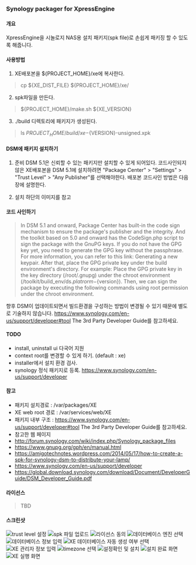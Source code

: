 ### Synology packager for XpressEngine

#### 개요

XpressEngine을 시놀로지 NAS용 설치 패키지(spk file)로 손쉽게 패키징 할 수 있도록 해줍니다.

#### 사용방법

1. XE배포본을 ${PROJECT_HOME}/xe에 복사한다.
> cp ${XE_DIST_FILE} ${PROJECT_HOME}/xe/
2. spk파일을 만든다.
> ${PROJECT_HOME}/make.sh ${XE_VERSION}
3. ./build 디렉토리에 패키지가 생성된다.
> ls ${PROJECT_HOME}/build/xe-${VERSION}-unsigned.xpk

#### DSM에 패키지 설치하기

1. 준비
   DSM 5.1은 신뢰할 수 있는 패키지만 설치할 수 있게 되어있다.
   코드사인되지 않은 XE배포본을 DSM 5.1에 설치하려면 "Package Center" > "Settings" > "Trust Level" > "Any Publisher"를 선택해야한다.
   배포본 코드사인 방법은 다음장에 설명한다.

2. 설치
   하단의 이미지를 참고

#### 코드 사인하기

> In DSM 5.1 and onward, Package Center has built-in the code sign mechanism to ensure the package's publisher and the integrity. And the toolkit based on 5.0 and onward has the CodeSign.php script to sign the package with the GnuPG keys. If you do not have the GPG key yet, you need to generate the GPG key without the passphrase. For more information, you can refer to this link: Generating a new keypair. After that, place the GPG private key under the build environment's directory. For example: Place the GPG private key in the key directory (/root/.gnupg) under the chroot environment (/toolkit/build_env/ds.${platrorm}-${version}). Then, we can sign the package by executing the following commands using root permission under the chroot environment.

향후 DSM이 업데이트되면서 빌드환경을 구성하는 방법이 변경될 수 있기 때문에 별도로 기술하지 않습니다.
https://www.synology.com/en-us/support/developer#tool
The 3rd Party Developer Guide를 참고하세요.

#### TODO

- install, uninstall ui 다국어 지원
- context root를 변경할 수 있게 하기. (default : xe)
- installer에서 설치 환경 검사.
- synology 정식 패키지로 등록.
  https://www.synology.com/en-us/support/developer

#### 참고

- 패키지 설치경로 : /var/packages/XE
- XE web root 경로 : /var/services/web/XE
- 패키지 내부 구조 :
  https://www.synology.com/en-us/support/developer#tool
  The 3rd Party Developer Guide를 참고하세요.
- 참고한 웹 페이지
 - http://forum.synology.com/wiki/index.php/Synology_package_files
 - https://www.gnupg.org/gph/en/manual.html
 - https://amigotechnotes.wordpress.com/2014/05/17/how-to-create-a-spk-for-synology-dsm-to-distribute-your-lamp/
 - https://www.synology.com/en-us/support/developer
 - https://global.download.synology.com/download/Document/DeveloperGuide/DSM_Developer_Guide.pdf

#### 라이선스

> TBD

#### 스크린샷

![trust level 설정](img/install_01.jpg)
![spk 파일 업로드](img/install_02.jpg)
![라이선스 동의](img/install_03.jpg)
![데이터베이스 엔진 선택](img/install_04.jpg)
![데이터베이스 정보 입력](img/install_05.jpg)
![XE 데이터베이스 자동 생성 여부 선택](img/install_06.jpg)
![XE 관리자 정보 입력](img/install_07.jpg)
![timezone 선택](img/install_08.jpg)
![설정확인 및 설치](img/install_09.jpg)
![설치 완료 화면](img/install_10.jpg)
![XE 실행 화면](img/install_11.jpg)
